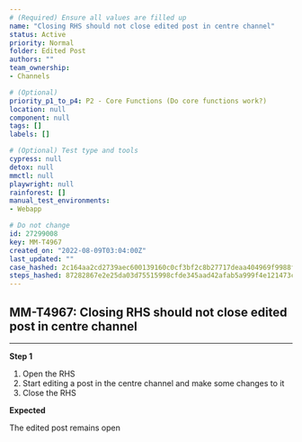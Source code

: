 ```yaml
---
# (Required) Ensure all values are filled up
name: "Closing RHS should not close edited post in centre channel"
status: Active
priority: Normal
folder: Edited Post
authors: ""
team_ownership: 
- Channels

# (Optional)
priority_p1_to_p4: P2 - Core Functions (Do core functions work?)
location: null
component: null
tags: []
labels: []

# (Optional) Test type and tools
cypress: null
detox: null
mmctl: null
playwright: null
rainforest: []
manual_test_environments: 
- Webapp

# Do not change
id: 27299008
key: MM-T4967
created_on: "2022-08-09T03:04:00Z"
last_updated: ""
case_hashed: 2c164aa2cd2739aec600139160c0cf3bf2c8b27717deaa404969f9988f30efea583368524734364f17da37dd946c793f
steps_hashed: 87282867e2e25da03d75515998cfde345aad42afab5a999f4e121473c3315db23886dad14e0e82e9946c58d5a994eaa0
---
```


<!-- (Auto-generated) Based on frontmatter's "key" and "name" -->

## MM-T4967: Closing RHS should not close edited post in centre channel

---

**Step 1**

1. Open the RHS
2. Start editing a post in the centre channel and make some changes to it
3. Close the RHS

**Expected**

The edited post remains open
